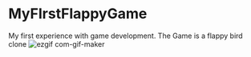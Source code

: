 # MyFIrstFlappyGame
My first experience with game development.
The Game is a flappy bird clone
![ezgif com-gif-maker](https://user-images.githubusercontent.com/62526020/114032417-48b8bb00-984a-11eb-9d6b-8b4b184f1b18.gif)
